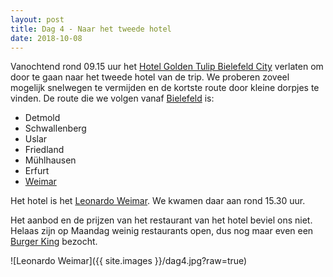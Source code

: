 ```yaml
---
layout: post
title: Dag 4 - Naar het tweede hotel
date: 2018-10-08
---
```

Vanochtend rond 09.15 uur het [Hotel Golden Tulip Bielefeld City](https://bielefeld-city.goldentulip.com/nl-nl/) verlaten om door te gaan naar het tweede hotel van de trip. We proberen zoveel mogelijk snelwegen te vermijden en de kortste route door kleine dorpjes te vinden. De route die we volgen vanaf  [Bielefeld](https://nl.m.wikipedia.org/wiki/Bielefeld) is:
* Detmold
* Schwallenberg
* Uslar
* Friedland
* Mühlhausen
* Erfurt
* [Weimar](https://nl.m.wikipedia.org/wiki/Weimar_(Thüringen))  

Het hotel is het [Leonardo Weimar](https://www.leonardo-hotels.nl/leonardo-hotel-weimar). We kwamen daar aan rond 15.30 uur.  

Het aanbod en de prijzen van het restaurant van het hotel beviel ons niet. Helaas zijn op Maandag weinig restaurants open, dus nog maar even een [Burger King](https://www.burgerking.de) bezocht. 


![Leonardo Weimar]({{ site.images }}/dag4.jpg?raw=true)
